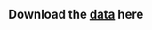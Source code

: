 ## Download the [data](https://meet.google.com/linkredirect?authuser=0&dest=https%3A%2F%2Fwww.childhealthdata.org%2Fdataset) here

